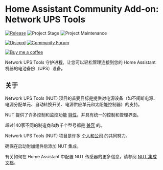# Home Assistant Community Add-on: Network UPS Tools

[![Release][release-shield]][release] ![Project Stage][project-stage-shield] ![Project Maintenance][maintenance-shield]

[![Discord][discord-shield]][discord] [![Community Forum][forum-shield]][forum]

[![Buy me a coffee][buymeacoffee-shield]][buymeacoffee]

Network UPS Tools 守护进程，让您可以轻松管理连接到您的 Home Assistant 机器的电池备份（UPS）设备。

## 关于

Network UPS Tools (NUT) 项目的首要目标是提供对电源设备（如不间断电源、电源分配单元、自动转换开关、电源供应单元和太阳能控制器）的支持。

NUT 提供了许多控制和监控功能 [特性][nut-features]，并具有统一的控制和管理界面。

超过140家不同的制造商和数千个型号都是 [兼容][nut-compatible] 的。

Network UPS Tools (NUT) 项目是许多 [个人和公司][nut-acknowledgements] 的共同努力。

确保在启动附加组件后添加 NUT 集成。

有关如何在 Home Assistant 中配置 NUT 传感器的更多信息，请参阅 [NUT 集成文档][nut-ha-docs]。

[buymeacoffee-shield]: https://www.buymeacoffee.com/assets/img/guidelines/download-assets-sm-2.svg
[buymeacoffee]: https://www.buymeacoffee.com/dale3h
[discord-shield]: https://img.shields.io/discord/478094546522079232.svg
[discord]: https://discord.me/hassioaddons
[forum-shield]: https://img.shields.io/badge/community-forum-brightgreen.svg
[forum]: https://community.home-assistant.io/t/community-hass-io-add-on-network-ups-tools/68516
[maintenance-shield]: https://img.shields.io/maintenance/yes/2025.svg
[nut-acknowledgements]: https://networkupstools.org/acknowledgements.html
[nut-compatible]: https://networkupstools.org/stable-hcl.html
[nut-features]: https://networkupstools.org/features.html
[nut-ha-docs]: https://www.home-assistant.io/integrations/nut/
[project-stage-shield]: https://img.shields.io/badge/project%20stage-experimental-yellow.svg
[release-shield]: https://img.shields.io/badge/version-v0.16.0-blue.svg
[release]: https://github.com/hassio-addons/addon-nut/tree/v0.16.0